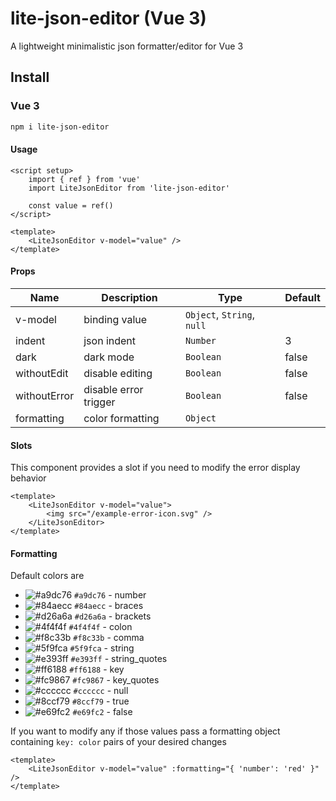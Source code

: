 # lite-json-editor (Vue 3)

A lightweight minimalistic json formatter/editor for Vue 3

## Install

### Vue 3
```sh
npm i lite-json-editor
```

#### Usage
```vue
<script setup>
    import { ref } from 'vue'
    import LiteJsonEditor from 'lite-json-editor'

    const value = ref()
</script>

<template>
    <LiteJsonEditor v-model="value" />
</template>
```

#### Props

| Name         | Description             | Type                       | Default |
| ------------ | ----------------------- | -------------------------- | ------- |
| v-model      | binding value           | `Object`, `String`, `null` |         |
| indent       | json indent             | `Number`                   | 3       |
| dark         | dark mode               | `Boolean`                  | false   |
| withoutEdit  | disable editing         | `Boolean`                  | false   |
| withoutError | disable error trigger   | `Boolean`                  | false   |
| formatting   | color formatting        | `Object`                   |         |

#### Slots

This component provides a slot if you need to modify the error display behavior

```vue
<template>
    <LiteJsonEditor v-model="value">
        <img src="/example-error-icon.svg" />
    </LiteJsonEditor>
</template>
```

#### Formatting

Default colors are

- ![#a9dc76](https://via.placeholder.com/15/a9dc76/a9dc76.png) `#a9dc76` - number
- ![#84aecc](https://via.placeholder.com/15/84aecc/84aecc.png) `#84aecc` - braces
- ![#d26a6a](https://via.placeholder.com/15/d26a6a/d26a6a.png) `#d26a6a` - brackets
- ![#4f4f4f](https://via.placeholder.com/15/4f4f4f/4f4f4f.png) `#4f4f4f` - colon
- ![#f8c33b](https://via.placeholder.com/15/f8c33b/f8c33b.png) `#f8c33b` - comma
- ![#5f9fca](https://via.placeholder.com/15/5f9fca/5f9fca.png) `#5f9fca` - string
- ![#e393ff](https://via.placeholder.com/15/e393ff/e393ff.png) `#e393ff` - string_quotes
- ![#ff6188](https://via.placeholder.com/15/ff6188/ff6188.png) `#ff6188` - key
- ![#fc9867](https://via.placeholder.com/15/fc9867/fc9867.png) `#fc9867` - key_quotes
- ![#cccccc](https://via.placeholder.com/15/cccccc/cccccc.png) `#cccccc` - null
- ![#8ccf79](https://via.placeholder.com/15/8ccf79/8ccf79.png) `#8ccf79` - true
- ![#e69fc2](https://via.placeholder.com/15/e69fc2/e69fc2.png) `#e69fc2` - false

If you want to modify any if those values pass a formatting object containing `key: color` pairs of your desired changes

```vue
<template>
    <LiteJsonEditor v-model="value" :formatting="{ 'number': 'red' }" />
</template>
```
